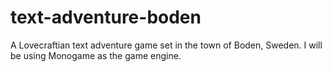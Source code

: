 # text-adventure-boden
A Lovecraftian text adventure game set in the town of Boden, Sweden. I will be using Monogame as the game engine.
